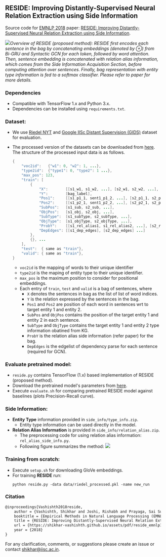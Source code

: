## RESIDE: Improving Distantly-Supervised Neural Relation Extraction using Side Information

Source code for [EMNLP 2018](http://emnlp2018.org) paper: [RESIDE: Improving Distantly-Supervised Neural Relation Extraction using Side Information](http://malllabiisc.github.io/publications/papers/reside_emnlp18.pdf).

![](https://github.com/malllabiisc/RESIDE/blob/master/images/overview.png)*Overview of RESIDE (proposed method): RESIDE first encodes each sentence in the bag by concatenating embeddings (denoted by ⊕) from Bi-GRU and Syntactic GCN for each token, followed by word attention.*
*Then, sentence embedding is concatenated with relation alias information, which comes from the Side Information Acquisition Section, before computing attention over sentences. Finally, bag representation with entity type information is fed to a softmax classifier. Please refer to paper for more details.* 

### Dependencies

- Compatible with TensorFlow 1.x and Python 3.x.
- Dependencies can be installed using `requirements.txt`.

### Dataset:

- We use [Riedel NYT](http://iesl.cs.umass.edu/riedel/ecml/) and [Google IISc Distant Supervision (GIDS)](https://arxiv.org/pdf/1804.06987.pdf) dataset​ for evaluation.

- The processed version of the datasets can be downloaded from [here](https://drive.google.com/file/d/1brGCxXm2ofbF_0HP4myfBSHphGg4v6BS/view?usp=sharing). The structure of the processed input data is as follows.

  ```java
  {
      "voc2id":   {"w1": 0, "w2": 1, ...},
      "type2id":  {"type1": 0, "type2": 1 ...},
      "max_pos": 123,
      "train": [
          {
              "X":        [[s1_w1, s1_w2, ...], [s2_w1, s2_w2, ...], ...],
              "Y":        [bag_label],
              "Pos1":     [[s1_p1_1, sent1_p1_2, ...], [s2_p1_1, s2_p1_2, ...], ...],
              "Pos2":     [[s1_p2_1, sent1_p2_2, ...], [s2_p2_1, s2_p2_2, ...], ...],
              "SubPos":   [s1_sub, s2_sub, ...],
              "ObjPos":   [s1_obj, s2_obj, ...],
              "SubType":  [s1_subType, s2_subType, ...],
              "ObjType":  [s1_objType, s2_objType, ...],
              "ProbY":    [[s1_rel_alias1, s1_rel_alias2, ...], [s2_rel_alias1, ... ], ...]
              "DepEdges": [[s1_dep_edges], [s2_dep_edges] ...]
          },
          {}, ...
      ],
      "test":  { same as "train"},
      "valid": { same as "train"},
  }
  ```

  * `voc2id` is the mapping of words to their unique identifier
  * `type2id` is the maping of entity type to their unique identifier.
  * `max_pos` is the maximum position to consider for positional embeddings.
  * Each entry of `train`, `test` and `valid` is a bag of sentences, where
    * `X` denotes the sentences in bag as the list of list of word indices.
    * `Y` is the relation expressed by the sentences in the bag.
    * `Pos1` and `Pos2` are position of each word in sentences wrt to target entity 1 and entity 2.
    * `SubPos` and `ObjPos` contains the position of the target entity 1 and entity 2 in each sentence.
    * `SubType` and `ObjType` contains the target entity 1 and entity 2 type information obatined from KG.
    * `ProbY` is the relation alias side information (refer paper) for the bag.
    * `DepEdges` is the edgelist of dependency parse for each sentence (required for GCN).

### Evaluate pretrained model:

- `reside.py` contains TensorFlow (1.x) based implementation of RESIDE (proposed method).
- Download the pretrained model's parameters from [here](https://drive.google.com/open?id=16yuV5SoxHEdAURTw5wrqYKR1cStQrzTw). 
- Execute `evaluate.sh` for comparing pretrained RESIDE model against baselines (plots Precision-Recall curve). 

### Side Information:

- **Entity Type** information provided in `side_info/type_info.zip`. 
  * Entity type information can be used directly in the model.
- **Relation Alias Information** is provided in `side_info/relation_alias.zip`.
  * The preprocessing code for using relation alias information: `rel_alias_side_info.py`. 
  * Following figure summarizes the method:
  ![](https://github.com/malllabiisc/RESIDE/blob/master/images/relation_alias.png)

### Training from scratch:
- Execute `setup.sh` for downloading GloVe embeddings.
- For training **RESIDE** run:
  ```shell
  python reside.py -data data/riedel_processed.pkl -name new_run
  ```

### Citation
```tex
@inproceedings{Vashishth2018reside,
	author = {Vashishth, Shikhar and Joshi, Rishabh and Prayaga, Sai Suman and Bhattacharyya, Chiranjib and Talukdar, Partha},
	booktitle = {Empirical Methods in Natural Language Processing (EMNLP)},
	title = {RESIDE: Improving Distantly-Supervised Neural Relation Extraction using Side Information},
	url = {https://shikhar-vashishth.github.io/assets/pdf/reside_emnlp18.pdf},
	year = {2018}
}
```

For any clarification, comments, or suggestions please create an issue or contact [shikhar@iisc.ac.in](http://shikhar-vashishth.github.io).
